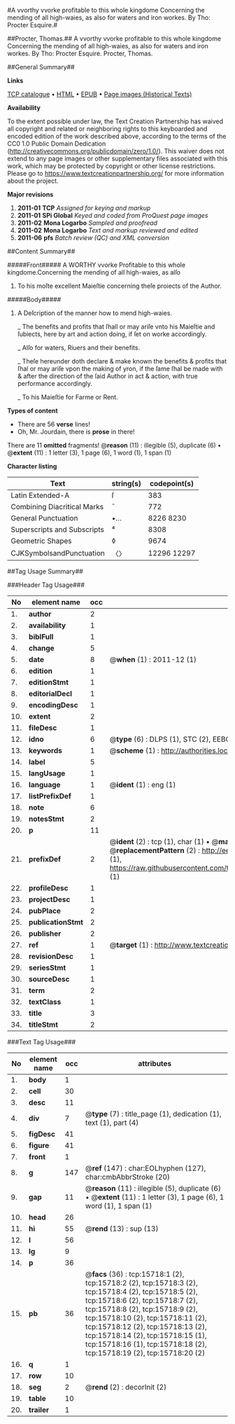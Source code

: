 #A vvorthy vvorke profitable to this whole kingdome Concerning the mending of all high-waies, as also for waters and iron workes. By Tho: Procter Esquire.#

##Procter, Thomas.##
A vvorthy vvorke profitable to this whole kingdome Concerning the mending of all high-waies, as also for waters and iron workes. By Tho: Procter Esquire.
Procter, Thomas.

##General Summary##

**Links**

[TCP catalogue](http://www.ota.ox.ac.uk/tcp/)  • 
[HTML](http://tei.it.ox.ac.uk/tcp/Texts-HTML/free/A10/A10145.html)  • 
[EPUB](http://tei.it.ox.ac.uk/tcp/Texts-EPUB/free/A10/A10145.epub) • 
[Page images (Historical Texts)](https://historicaltexts.jisc.ac.uk/eebo-99850510e)

**Availability**

To the extent possible under law, the Text Creation Partnership has waived all copyright and related or neighboring rights to this keyboarded and encoded edition of the work described above, according to the terms of the CC0 1.0 Public Domain Dedication (http://creativecommons.org/publicdomain/zero/1.0/). This waiver does not extend to any page images or other supplementary files associated with this work, which may be protected by copyright or other license restrictions. Please go to https://www.textcreationpartnership.org/ for more information about the project.

**Major revisions**

1. __2011-01__ __TCP__ *Assigned for keying and markup*
1. __2011-01__ __SPi Global__ *Keyed and coded from ProQuest page images*
1. __2011-02__ __Mona Logarbo__ *Sampled and proofread*
1. __2011-02__ __Mona Logarbo__ *Text and markup reviewed and edited*
1. __2011-06__ __pfs__ *Batch review (QC) and XML conversion*

##Content Summary##

#####Front#####
A WORTHY vvorke Profitable to this whole kingdome.Concerning the mending of all high-waies, as alſo 
1. To his moſte excellent Maieſtie concerning theſe proiects of the Author.

#####Body#####

1. A Deſcription of the manner how to mend high-waies.

    _ The benefits and profits that ſhall or may ariſe vnto his Maieſtie and ſubiects, here by art and action doing, if ſet on worke accordingly.

    _ Alſo for waters, Riuers and their benefits.

    _ Theſe hereunder doth declare & make known the benefits & profits that ſhal or may ariſe vpon the making of yron, if the ſame ſhal be made with & after the direction of the ſaid Author in act & action, with true performance accordingly.

    _ To his Maieſtie for Farme or Rent.

**Types of content**

  * There are 56 **verse** lines!
  * Oh, Mr. Jourdain, there is **prose** in there!

There are 11 **omitted** fragments! 
 @__reason__ (11) : illegible (5), duplicate (6)  •  @__extent__ (11) : 1 letter (3), 1 page (6), 1 word (1), 1 span (1)

**Character listing**


|Text|string(s)|codepoint(s)|
|---|---|---|
|Latin Extended-A|ſ|383|
|Combining             Diacritical Marks|̄|772|
|General Punctuation|•…|8226 8230|
|Superscripts             and Subscripts|⁴|8308|
|Geometric Shapes|◊|9674|
|CJKSymbolsandPunctuation|〈〉|12296 12297|

##Tag Usage Summary##

###Header Tag Usage###

|No|element name|occ|attributes|
|---|---|---|---|
|1.|__author__|2||
|2.|__availability__|1||
|3.|__biblFull__|1||
|4.|__change__|5||
|5.|__date__|8| @__when__ (1) : 2011-12 (1)|
|6.|__edition__|1||
|7.|__editionStmt__|1||
|8.|__editorialDecl__|1||
|9.|__encodingDesc__|1||
|10.|__extent__|2||
|11.|__fileDesc__|1||
|12.|__idno__|6| @__type__ (6) : DLPS (1), STC (2), EEBO-CITATION (1), PROQUEST (1), VID (1)|
|13.|__keywords__|1| @__scheme__ (1) : http://authorities.loc.gov/ (1)|
|14.|__label__|5||
|15.|__langUsage__|1||
|16.|__language__|1| @__ident__ (1) : eng (1)|
|17.|__listPrefixDef__|1||
|18.|__note__|6||
|19.|__notesStmt__|2||
|20.|__p__|11||
|21.|__prefixDef__|2| @__ident__ (2) : tcp (1), char (1)  •  @__matchPattern__ (2) : ([0-9\-]+):([0-9IVX]+) (1), (.+) (1)  •  @__replacementPattern__ (2) : http://eebo.chadwyck.com/downloadtiff?vid=$1&page=$2 (1), https://raw.githubusercontent.com/textcreationpartnership/Texts/master/tcpchars.xml#$1 (1)|
|22.|__profileDesc__|1||
|23.|__projectDesc__|1||
|24.|__pubPlace__|2||
|25.|__publicationStmt__|2||
|26.|__publisher__|2||
|27.|__ref__|1| @__target__ (1) : http://www.textcreationpartnership.org/docs/. (1)|
|28.|__revisionDesc__|1||
|29.|__seriesStmt__|1||
|30.|__sourceDesc__|1||
|31.|__term__|2||
|32.|__textClass__|1||
|33.|__title__|3||
|34.|__titleStmt__|2||


###Text Tag Usage###

|No|element name|occ|attributes|
|---|---|---|---|
|1.|__body__|1||
|2.|__cell__|30||
|3.|__desc__|11||
|4.|__div__|7| @__type__ (7) : title_page (1), dedication (1), text (1), part (4)|
|5.|__figDesc__|41||
|6.|__figure__|41||
|7.|__front__|1||
|8.|__g__|147| @__ref__ (147) : char:EOLhyphen (127), char:cmbAbbrStroke (20)|
|9.|__gap__|11| @__reason__ (11) : illegible (5), duplicate (6)  •  @__extent__ (11) : 1 letter (3), 1 page (6), 1 word (1), 1 span (1)|
|10.|__head__|26||
|11.|__hi__|55| @__rend__ (13) : sup (13)|
|12.|__l__|56||
|13.|__lg__|9||
|14.|__p__|36||
|15.|__pb__|36| @__facs__ (36) : tcp:15718:1 (2), tcp:15718:2 (2), tcp:15718:3 (2), tcp:15718:4 (2), tcp:15718:5 (2), tcp:15718:6 (2), tcp:15718:7 (2), tcp:15718:8 (2), tcp:15718:9 (2), tcp:15718:10 (2), tcp:15718:11 (2), tcp:15718:12 (2), tcp:15718:13 (2), tcp:15718:14 (2), tcp:15718:15 (1), tcp:15718:16 (1), tcp:15718:18 (2), tcp:15718:19 (2), tcp:15718:20 (2)|
|16.|__q__|1||
|17.|__row__|10||
|18.|__seg__|2| @__rend__ (2) : decorInit (2)|
|19.|__table__|10||
|20.|__trailer__|1||
